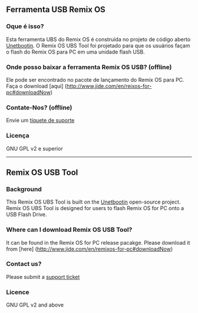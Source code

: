 Ferramenta USB Remix OS
----------

### Oque é isso?
Esta ferramenta UBS do Remix OS é construída no projeto de código aberto [Unetbootin](http://unetbootin.github.io).
O Remix OS UBS Tool foi projetado para que os usuários façam o flash do Remix OS para PC em uma unidade flash USB.

### Onde posso baixar a ferramenta Remix OS USB? (offline)
Ele pode ser encontrado no pacote de lançamento do Remix OS para PC. Faça o download [aqui] (http://www.jide.com/en/reixos-for-pc#downloadNow)

### Contate-Nos? (offline)
Envie um [tíquete de suporte](http://support.jide.com/hc/en-us/requests/new)

### Licença
GNU GPL v2 e superior

----------

Remix OS USB Tool
----------

### Background
This Remix OS UBS Tool is built on the [Unetbootin](http://unetbootin.github.io) open-source project.
Remix OS UBS Tool is designed for users to flash Remix OS for PC onto a USB Flash Drive. 

### Where can I download Remix OS USB Tool?
It can be found in the Remix OS for PC release pacakge. Please download it from [here] (http://www.jide.com/en/remixos-for-pc#downloadNow)

### Contact us? 
Please submit a [support ticket](http://support.jide.com/hc/en-us/requests/new)

### Licence
GNU GPL v2 and above
